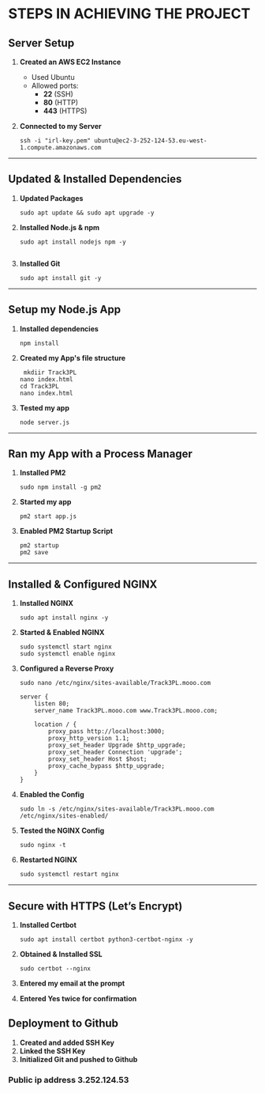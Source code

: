 
# STEPS IN ACHIEVING THE PROJECT

##  Server Setup 

1. **Created an AWS EC2 Instance**  
   - Used Ubuntu 
   - Allowed ports:  
     - **22** (SSH)  
     - **80** (HTTP)  
     - **443** (HTTPS)

2. **Connected to my Server**
   ```
   ssh -i "irl-key.pem" ubuntu@ec2-3-252-124-53.eu-west-1.compute.amazonaws.com
   ```

---

##  Updated & Installed Dependencies

1. **Updated Packages**
   ```
   sudo apt update && sudo apt upgrade -y
   ```

2. **Installed Node.js & npm**
   ```
   sudo apt install nodejs npm -y
   ```

   ```

3. **Installed Git**
   ```
   sudo apt install git -y
   ```

---

## Setup my Node.js App

1. **Installed dependencies**
   ```
   npm install
   ```
2. **Created my App's file structure**

    ```
     mkdiir Track3PL
    nano index.html
    cd Track3PL
    nano index.html

    ```
3. **Tested my app**
   ```
   node server.js
   ```

---

## Ran my App with a Process Manager

1. **Installed PM2**
   ```
   sudo npm install -g pm2
   ```

2. **Started my app**
   ```
   pm2 start app.js
   ```

3. **Enabled PM2 Startup Script**
   ```
   pm2 startup
   pm2 save
   ```

---

## Installed & Configured NGINX

1. **Installed NGINX**
   ```
   sudo apt install nginx -y
   ```

2. **Started & Enabled NGINX**
   ```
   sudo systemctl start nginx
   sudo systemctl enable nginx
   ```

3. **Configured a Reverse Proxy**
   ```
   sudo nano /etc/nginx/sites-available/Track3PL.mooo.com
   ```

   ```nginx
   server {
       listen 80;
       server_name Track3PL.mooo.com www.Track3PL.mooo.com;

       location / {
           proxy_pass http://localhost:3000;
           proxy_http_version 1.1;
           proxy_set_header Upgrade $http_upgrade;
           proxy_set_header Connection 'upgrade';
           proxy_set_header Host $host;
           proxy_cache_bypass $http_upgrade;
       }
   }
   ```

4. **Enabled the Config**
   ```
   sudo ln -s /etc/nginx/sites-available/Track3PL.mooo.com /etc/nginx/sites-enabled/
   ```

5. **Tested the NGINX Config**
   ```
   sudo nginx -t
   ```

6. **Restarted NGINX**
   ```
   sudo systemctl restart nginx
   ```

---

## Secure with HTTPS (Let’s Encrypt)

1. **Installed Certbot**
   ```
   sudo apt install certbot python3-certbot-nginx -y
   ```

2. **Obtained & Installed SSL**
   ```
   sudo certbot --nginx 
   ```

3. **Entered my email at the prompt**
    
4. **Entered Yes twice for confirmation**

## Deployment to Github
1. **Created and added SSH Key**
2. **Linked the SSH Key**
3. **Initialized Git and pushed to Github**

### Public ip address 3.252.124.53

